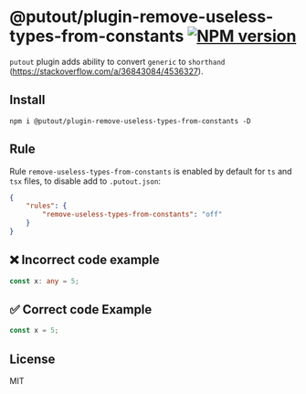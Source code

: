 # @putout/plugin-remove-useless-types-from-constants [![NPM version][NPMIMGURL]][NPMURL]

[NPMIMGURL]: https://img.shields.io/npm/v/@putout/plugin-remove-useless-types-from-constants.svg?style=flat&longCache=true
[NPMURL]: https://npmjs.org/package/@putout/plugin-remove-useless-types-from-constants "npm"

`putout` plugin adds ability to convert `generic` to `shorthand` (https://stackoverflow.com/a/36843084/4536327).

## Install

```
npm i @putout/plugin-remove-useless-types-from-constants -D
```

## Rule

Rule `remove-useless-types-from-constants` is enabled by default for `ts` and `tsx` files, to disable add to `.putout.json`:

```json
{
    "rules": {
        "remove-useless-types-from-constants": "off"
    }
}
```

## ❌ Incorrect code example

```ts
const x: any = 5;
```

## ✅ Correct code Example

```ts
const x = 5;
```

## License

MIT
